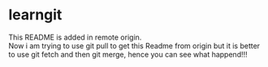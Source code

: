 # learngit
This README is added in remote origin.  
Now i am trying to use git pull to get this Readme from origin 
but it is better to use git fetch and then git merge, hence you can see what happend!!!
